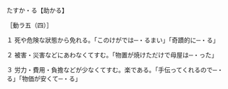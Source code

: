 
たすか・る【助かる】

［動ラ五（四）］

１ 死や危険な狀態から免れる。「このけがでは─・るまい」「奇蹟的に─・る」

２ 被害・災害などにあわなくてすむ。「物置が焼けただけで母屋は─・った」

３ 労力・費用・負擔などが少なくてすむ。楽である。「手伝ってくれるので─・る」「物価が安くて─・る」
